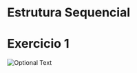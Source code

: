 # Estrutura Sequencial

# Exercicio 1 

![Optional Text](../main/Exercicios1/Exercicios1/Imagem/Atividade.jpg)
